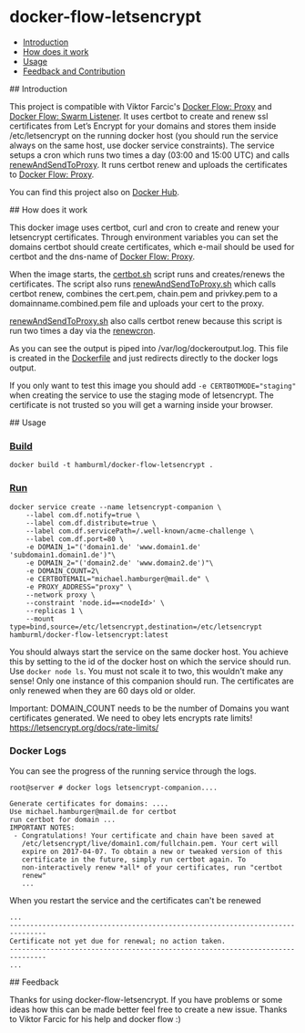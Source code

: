 docker-flow-letsencrypt
==================

* [Introduction](#introduction)
* [How does it work](#how-does-it-work)
* [Usage](#usage)
* [Feedback and Contribution](#feedback-and-contribution)

## Introduction

This project is compatible with Viktor Farcic's [Docker Flow: Proxy](https://github.com/vfarcic/docker-flow-proxy) and [Docker Flow: Swarm Listener](https://github.com/vfarcic/docker-flow-swarm-listener).
It uses certbot to create and renew ssl certificates from Let’s Encrypt for your domains and stores them inside /etc/letsencrypt on the running docker host (you should run the service always on the same host, use docker service constraints). The service setups a cron which runs two times a day (03:00 and 15:00 UTC) and calls [renewAndSendToProxy](https://github.com/hamburml/docker-flow-letsencrypt/blob/master/renewAndSendToProxy.sh). It runs certbot renew and uploads the certificates to [Docker Flow: Proxy](https://github.com/vfarcic/docker-flow-proxy).

You can find this project also on [Docker Hub](https://hub.docker.com/r/hamburml/docker-flow-letsencrypt/).

## How does it work

This docker image uses certbot, curl and cron to create and renew your letsencrypt certificates.
Through environment variables you can set the domains certbot should create certificates, which e-mail should be used for certbot and the dns-name of [Docker Flow: Proxy](https://github.com/vfarcic/docker-flow-proxy).

When the image starts, the [certbot.sh](https://github.com/hamburml/docker-flow-letsencrypt/blob/master/certbot.sh) script runs and creates/renews the certificates. The script also runs [renewAndSendToProxy.sh](https://github.com/hamburml/docker-flow-letsencrypt/blob/master/renewAndSendToProxy.sh) which calls certbot renew, combines the cert.pem, chain.pem and privkey.pem to a domainname.combined.pem file and uploads your cert to the proxy.

[renewAndSendToProxy.sh](https://github.com/hamburml/docker-flow-letsencrypt/blob/master/renewAndSendToProxy.sh) also calls certbot renew because this script is run two times a day via the [renewcron](https://github.com/hamburml/docker-flow-letsencrypt/blob/master/renewcron).

As you can see the output is piped into /var/log/dockeroutput.log. This file is created in the [Dockerfile](https://github.com/hamburml/docker-flow-letsencrypt/blob/master/Dockerfile) and just redirects directly to the docker logs output.

If you only want to test this image you should add ```-e CERTBOTMODE="staging"``` when creating the service to use the staging mode of letsencrypt. The certificate is not trusted so you will get a warning inside your browser.

## Usage

### [Build](https://github.com/hamburml/docker-flow-letsencrypt/blob/master/build)
```
docker build -t hamburml/docker-flow-letsencrypt .
```

### [Run](https://github.com/hamburml/docker-flow-letsencrypt/blob/master/run)

```
docker service create --name letsencrypt-companion \
    --label com.df.notify=true \
    --label com.df.distribute=true \
    --label com.df.servicePath=/.well-known/acme-challenge \
    --label com.df.port=80 \
    -e DOMAIN_1="('domain1.de' 'www.domain1.de' 'subdomain1.domain1.de')"\
    -e DOMAIN_2="('domain2.de' 'www.domain2.de')"\
    -e DOMAIN_COUNT=2\
    -e CERTBOTEMAIL="michael.hamburger@mail.de" \
    -e PROXY_ADDRESS="proxy" \
    --network proxy \
    --constraint 'node.id==<nodeId>' \
    --replicas 1 \
    --mount type=bind,source=/etc/letsencrypt,destination=/etc/letsencrypt hamburml/docker-flow-letsencrypt:latest
```

You should always start the service on the same docker host. You achieve this by setting <nodeId> to the id of the docker host on which the service should run. Use ```docker node ls```. 
You must not scale it to two, this wouldn't make any sense! Only one instance of this companion should run.
The certificates are only renewed when they are 60 days old or older.

Important: DOMAIN_COUNT needs to be the number of Domains you want certificates generated. We need to obey lets encrypts rate limits! https://letsencrypt.org/docs/rate-limits/

### Docker Logs

You can see the progress of the running service through the logs.

```
root@server # docker logs letsencrypt-companion....

Generate certificates for domains: ....
Use michael.hamburger@mail.de for certbot
run certbot for domain ...
IMPORTANT NOTES:
 - Congratulations! Your certificate and chain have been saved at
   /etc/letsencrypt/live/domain1.com/fullchain.pem. Your cert will
   expire on 2017-04-07. To obtain a new or tweaked version of this
   certificate in the future, simply run certbot again. To
   non-interactively renew *all* of your certificates, run "certbot
   renew"
   ...
```

When you restart the service and the certificates can't be renewed

```
...
-------------------------------------------------------------------------------
Certificate not yet due for renewal; no action taken.
-------------------------------------------------------------------------------
...
```

## Feedback

Thanks for using docker-flow-letsencrypt. If you have problems or some ideas how this can be made better feel free to create a new issue. Thanks to Viktor Farcic for his help and docker flow :)
